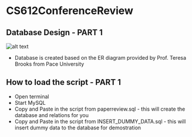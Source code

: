 # CS612ConferenceReview
## Database Design - PART 1
![alt text](https://raw.githubusercontent.com/scottsun17/CS623ConferenceReview/master/img/confrence_ER-Diagram.jpg)
* Database is created based on the ER diagram provided by Prof. Teresa Brooks from Pace University

## How to load the script - PART 1
* Open terminal
* Start MySQL
* Copy and Paste in the script from paperreview.sql - this will create the database and relations for you
* Copy and Paste in the script from INSERT_DUMMY_DATA.sql - this will insert dummy data to the database for demostration 

